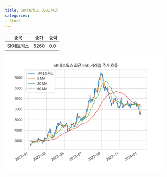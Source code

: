 ```yaml
---
title: SK네트웍스 (001740)
categories:
- Stock
---
```


|종목|종가|등락|
|----|----|----|
|SK네트웍스|5260|0.0|

<!-- more -->

![001740](/assets/images/stock/001740.png)